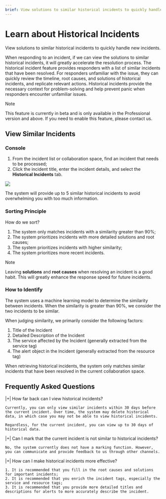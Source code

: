 ```yaml
---
brief: View solutions to similar historical incidents to quickly handle new incidents
---
```


# Learn about Historical Incidents

View solutions to similar historical incidents to quickly handle new incidents.

When responding to an incident, if we can view the solutions to similar historical incidents, it will greatly accelerate the resolution process. The historical incident feature provides responders with a list of similar incidents that have been resolved. For responders unfamiliar with the issue, they can quickly review the timeline, root causes, and solutions of historical incidents, and replicate relevant actions. Historical incidents provide the necessary context for problem-solving and help prevent panic when responders encounter unfamiliar issues.

> [!NOTE]
> This feature is currently in beta and is only available in the Professional version and above. If you need to enable this feature, please contact us.

## View Similar Incidents

### Console

1. From the incident list or collaboration space, find an incident that needs to be processed;
2. Click the incident title, enter the incident details, and select the **Historical Incidents** tab.

![](https://fcdoc.github.io/img/zh/flashduty/alter/past_incidents/1.avif)

The system will provide up to 5 similar historical incidents to avoid overwhelming you with too much information.

### Sorting Principle

How do we sort?

1. The system only matches incidents with a similarity greater than 90%;
2. The system prioritizes incidents with more detailed solutions and root causes;
3. The system prioritizes incidents with higher similarity;
4. The system prioritizes more recent incidents.

> [!NOTE]
> Leaving **solutions** and **root causes** when resolving an incident is a good habit. This will greatly enhance the response speed for future incidents.

### How to Identify

The system uses a machine learning model to determine the similarity between incidents. When the similarity is greater than 90%, we consider the two incidents to be similar.

When judging similarity, we primarily consider the following factors:

1. Title of the Incident
2. Detailed Description of the Incident
3. The service affected by the Incident (generally extracted from the service tag)
4. The alert object in the Incident (generally extracted from the resource tag)

When retrieving historical incidents, the system only matches similar incidents that have been resolved in the current collaboration space.

## Frequently Asked Questions

|+| How far back can I view historical incidents?

    Currently, you can only view similar incidents within 30 days before the current incident. Over time, the system may delete historical data, in which case you may not be able to view historical incidents.

    Regardless, for the current incident, you can view up to 30 days of historical data.

|+| Can I mark that the current incident is not similar to historical incidents?

    No, the system currently does not have a marking function. However, you can communicate and provide feedback to us through other channels.

|+| How can I make historical incidents more effective?

    1. It is recommended that you fill in the root causes and solutions for important incidents;
    2. It is recommended that you enrich the incident tags, especially the service and resource tags;
    3. It is recommended that you provide more detailed titles and descriptions for alerts to more accurately describe the incident.
